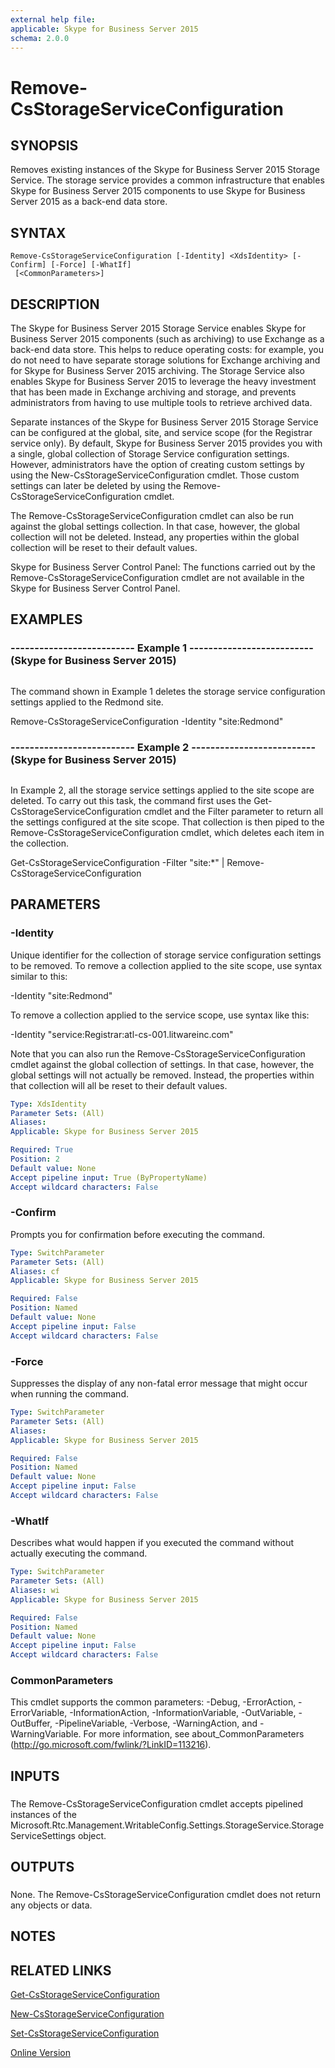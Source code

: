```yaml
---
external help file: 
applicable: Skype for Business Server 2015
schema: 2.0.0
---
```


# Remove-CsStorageServiceConfiguration

## SYNOPSIS
Removes existing instances of the Skype for Business Server 2015 Storage Service.
The storage service provides a common infrastructure that enables Skype for Business Server 2015 components to use Skype for Business Server 2015 as a back-end data store.

## SYNTAX

```
Remove-CsStorageServiceConfiguration [-Identity] <XdsIdentity> [-Confirm] [-Force] [-WhatIf]
 [<CommonParameters>]
```

## DESCRIPTION
The Skype for Business Server 2015 Storage Service enables Skype for Business Server 2015 components (such as archiving) to use Exchange as a back-end data store.
This helps to reduce operating costs: for example, you do not need to have separate storage solutions for Exchange archiving and for Skype for Business Server 2015 archiving.
The Storage Service also enables Skype for Business Server 2015 to leverage the heavy investment that has been made in Exchange archiving and storage, and prevents administrators from having to use multiple tools to retrieve archived data.

Separate instances of the Skype for Business Server 2015 Storage Service can be configured at the global, site, and service scope (for the Registrar service only).
By default, Skype for Business Server 2015 provides you with a single, global collection of Storage Service configuration settings.
However, administrators have the option of creating custom settings by using the New-CsStorageServiceConfiguration cmdlet.
Those custom settings can later be deleted by using the Remove-CsStorageServiceConfiguration cmdlet.

The Remove-CsStorageServiceConfiguration cmdlet can also be run against the global settings collection.
In that case, however, the global collection will not be deleted.
Instead, any properties within the global collection will be reset to their default values.

Skype for Business Server Control Panel: The functions carried out by the Remove-CsStorageServiceConfiguration cmdlet are not available in the Skype for Business Server Control Panel.

## EXAMPLES

### -------------------------- Example 1 -------------------------- (Skype for Business Server 2015)
```

```

The command shown in Example 1 deletes the storage service configuration settings applied to the Redmond site.

Remove-CsStorageServiceConfiguration -Identity "site:Redmond"

### -------------------------- Example 2 -------------------------- (Skype for Business Server 2015)
```

```

In Example 2, all the storage service settings applied to the site scope are deleted.
To carry out this task, the command first uses the Get-CsStorageServiceConfiguration cmdlet and the Filter parameter to return all the settings configured at the site scope.
That collection is then piped to the Remove-CsStorageServiceConfiguration cmdlet, which deletes each item in the collection.

Get-CsStorageServiceConfiguration -Filter "site:*" | Remove-CsStorageServiceConfiguration

## PARAMETERS

### -Identity
Unique identifier for the collection of storage service configuration settings to be removed.
To remove a collection applied to the site scope, use syntax similar to this:

-Identity "site:Redmond"

To remove a collection applied to the service scope, use syntax like this:

-Identity "service:Registrar:atl-cs-001.litwareinc.com"

Note that you can also run the Remove-CsStorageServiceConfiguration cmdlet against the global collection of settings.
In that case, however, the global settings will not actually be removed.
Instead, the properties within that collection will all be reset to their default values.

```yaml
Type: XdsIdentity
Parameter Sets: (All)
Aliases: 
Applicable: Skype for Business Server 2015

Required: True
Position: 2
Default value: None
Accept pipeline input: True (ByPropertyName)
Accept wildcard characters: False
```

### -Confirm
Prompts you for confirmation before executing the command.

```yaml
Type: SwitchParameter
Parameter Sets: (All)
Aliases: cf
Applicable: Skype for Business Server 2015

Required: False
Position: Named
Default value: None
Accept pipeline input: False
Accept wildcard characters: False
```

### -Force
Suppresses the display of any non-fatal error message that might occur when running the command.

```yaml
Type: SwitchParameter
Parameter Sets: (All)
Aliases: 
Applicable: Skype for Business Server 2015

Required: False
Position: Named
Default value: None
Accept pipeline input: False
Accept wildcard characters: False
```

### -WhatIf
Describes what would happen if you executed the command without actually executing the command.

```yaml
Type: SwitchParameter
Parameter Sets: (All)
Aliases: wi
Applicable: Skype for Business Server 2015

Required: False
Position: Named
Default value: None
Accept pipeline input: False
Accept wildcard characters: False
```

### CommonParameters
This cmdlet supports the common parameters: -Debug, -ErrorAction, -ErrorVariable, -InformationAction, -InformationVariable, -OutVariable, -OutBuffer, -PipelineVariable, -Verbose, -WarningAction, and -WarningVariable. For more information, see about_CommonParameters (http://go.microsoft.com/fwlink/?LinkID=113216).

## INPUTS

###  
The Remove-CsStorageServiceConfiguration cmdlet accepts pipelined instances of the Microsoft.Rtc.Management.WritableConfig.Settings.StorageService.StorageServiceSettings object.

## OUTPUTS

###  
None.
The Remove-CsStorageServiceConfiguration cmdlet does not return any objects or data.

## NOTES

## RELATED LINKS

[Get-CsStorageServiceConfiguration]()

[New-CsStorageServiceConfiguration]()

[Set-CsStorageServiceConfiguration]()

[Online Version](http://technet.microsoft.com/EN-US/library/f943f453-d4fc-4fbf-93e4-24f7d44e8ff5(OCS.16).aspx)

